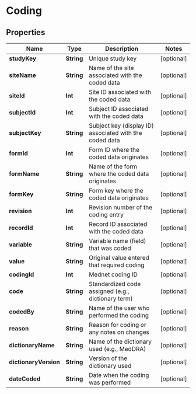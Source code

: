 

# Coding


## Properties

Name | Type | Description | Notes
------------ | ------------- | ------------- | -------------
**studyKey** | **String** | Unique study key |  [optional]
**siteName** | **String** | Name of the site associated with the coded data |  [optional]
**siteId** | **Int** | Site ID associated with the coded data |  [optional]
**subjectId** | **Int** | Subject ID associated with the coded data |  [optional]
**subjectKey** | **String** | Subject key (display ID) associated with the coded data |  [optional]
**formId** | **Int** | Form ID where the coded data originates |  [optional]
**formName** | **String** | Name of the form where the coded data originates |  [optional]
**formKey** | **String** | Form key where the coded data originates |  [optional]
**revision** | **Int** | Revision number of the coding entry |  [optional]
**recordId** | **Int** | Record ID associated with the coded data |  [optional]
**variable** | **String** | Variable name (field) that was coded |  [optional]
**value** | **String** | Original value entered that required coding |  [optional]
**codingId** | **Int** | Mednet coding ID |  [optional]
**code** | **String** | Standardized code assigned (e.g., dictionary term) |  [optional]
**codedBy** | **String** | Name of the user who performed the coding |  [optional]
**reason** | **String** | Reason for coding or any notes on changes |  [optional]
**dictionaryName** | **String** | Name of the dictionary used (e.g., MedDRA) |  [optional]
**dictionaryVersion** | **String** | Version of the dictionary used |  [optional]
**dateCoded** | **String** | Date when the coding was performed |  [optional]



